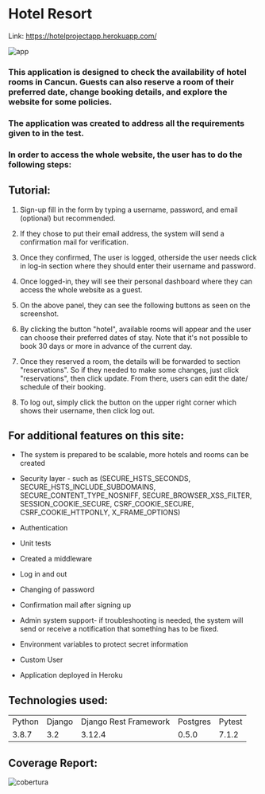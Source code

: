 <h1>Hotel Resort</h1>

Link: https://hotelprojectapp.herokuapp.com/

![app](https://user-images.githubusercontent.com/67196397/177887943-958ea30d-261e-4bd8-868b-cd7d341eb251.png)

### This application is designed to check the availability of hotel rooms in Cancun. Guests can also reserve a room of their preferred date, change booking details, and explore the website for some policies.

### The application was created to address all the requirements given to in the test.

### In order to access the whole website, the user has to do the following steps:

## Tutorial:

1. Sign-up fill in the form by typing a username, password, and email (optional) but recommended.

2. If they chose to put their email address, the system will send a confirmation mail for verification.

3. Once they confirmed, The user is logged, otherside the user needs click in log-in section where they should enter their username and password.

4. Once logged-in, they will see their personal dashboard where they can access the whole website as a guest.

5. On the above panel, they can see the following buttons as seen on the screenshot.

6. By clicking the button "hotel", available rooms will appear and the user can choose their preferred dates of stay. Note that it's not possible to book 30 days or more in advance of the current day.

7. Once they reserved a room, the details will be forwarded to section "reservations". So if they needed to make some changes, just click "reservations", then click update. From there, users can edit the date/ schedule of their booking.

8. To log out, simply click the button on the upper right corner which shows their username, then click log out.


## For additional features on this site:

+ The system is prepared to be scalable, more hotels and rooms can be created

+ Security layer - such as (SECURE_HSTS_SECONDS, SECURE_HSTS_INCLUDE_SUBDOMAINS, SECURE_CONTENT_TYPE_NOSNIFF, SECURE_BROWSER_XSS_FILTER, SESSION_COOKIE_SECURE, CSRF_COOKIE_SECURE, CSRF_COOKIE_HTTPONLY, X_FRAME_OPTIONS)

+ Authentication

+ Unit tests

+ Created a middleware

+ Log in and out

+ Changing of password

+ Confirmation mail after signing up

+ Admin system support- if troubleshooting is needed, the system will send or receive a notification that something has to be fixed.

+ Environment variables to protect secret information

+ Custom User

+ Application deployed in Heroku

## Technologies used:
<table>
    <tr>
        <td>Python</td>
        <td>Django</td>
        <td>Django Rest Framework</td>
        <td>Postgres</td>
        <td>Pytest</td>
    </tr>
    <tr>
        <td>3.8.7</td>
        <td>3.2</td>
        <td>3.12.4</td>
        <td>0.5.0</td>
        <td>7.1.2</td>
    </tr>
</table>

## Coverage Report:
![cobertura](https://user-images.githubusercontent.com/67196397/177887562-e4fd40ed-fba4-4ee6-a8bd-f85ba0f3197a.png)


